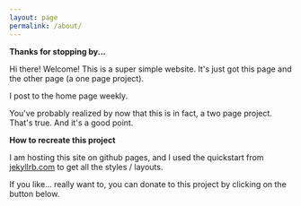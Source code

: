 ```yaml
---
layout: page
permalink: /about/
---
```

**Thanks for stopping by...**

Hi there! Welcome! This is a super simple website. It's just got this page and the other page (a one page project). 

I post to the home page weekly. 

You've probably realized by now that this is in fact, a two page project. That's true. And it's a good point. 

**How to recreate this project**


I am hosting this site on github pages, and I used the quickstart from [jekyllrb.com](https://jekyllrb.com/) to get all the styles / layouts. 

If you like... really want to, you can donate to this project by clicking on the button below. 
